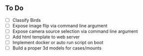 ## To Do

- [ ] Classify Birds
- [ ] Expose image flip via command line argument
- [ ] Expose camera source selection via command line argument
- [ ] Add html template to web server
- [ ] Implement docker or auto run script on boot
- [ ] Build a proper 3d models for cases/mounts